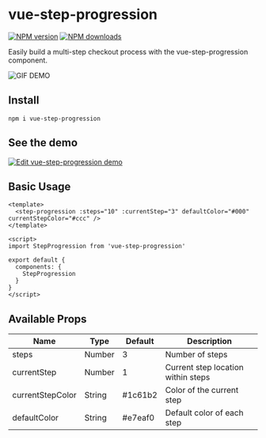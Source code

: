 # vue-step-progression
[![NPM version](https://img.shields.io/npm/v/vue-step-progression.svg?style=flat)](https://npmjs.com/package/vue-step-progression) [![NPM downloads](https://img.shields.io/npm/dm/vue-step-progression.svg?style=flat)](https://npmjs.com/package/vue-step-progression)

Easily build a multi-step checkout process with the vue-step-progression component.

![GIF DEMO](https://media.giphy.com/media/XtcLb1TPB05aIrKWKh/giphy.gif)

## Install

``` npm i vue-step-progression ```

## See the demo
[![Edit vue-step-progression demo](https://codesandbox.io/static/img/play-codesandbox.svg)](https://codesandbox.io/s/m46n5rwy3j)

## Basic Usage

```vue
<template>
  <step-progression :steps="10" :currentStep="3" defaultColor="#000" currentStepColor="#ccc" />
</template>

<script>
import StepProgression from 'vue-step-progression'

export default {
  components: {
    StepProgression
  }
}
</script>
```

## Available Props

|Name|Type|Default|Description|
|---|---|---|---|
|steps|Number|3|Number of steps|
|currentStep|Number|1|Current step location within steps|
|currentStepColor|String|#1c61b2|Color of the current step|
|defaultColor|String|#e7eaf0|Default color of each step|

